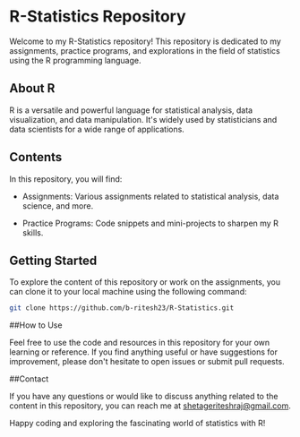 # R-Statistics Repository

Welcome to my R-Statistics repository! This repository is dedicated to my assignments, practice programs, and explorations in the field of statistics using the R programming language.

## About R

R is a versatile and powerful language for statistical analysis, data visualization, and data manipulation. It's widely used by statisticians and data scientists for a wide range of applications.

## Contents

In this repository, you will find:

- Assignments: Various assignments related to statistical analysis, data science, and more.

- Practice Programs: Code snippets and mini-projects to sharpen my R skills.

## Getting Started

To explore the content of this repository or work on the assignments, you can clone it to your local machine using the following command:

```bash
git clone https://github.com/b-ritesh23/R-Statistics.git
```

##How to Use

Feel free to use the code and resources in this repository for your own learning or reference. If you find anything useful or have suggestions for improvement, please don't hesitate to open issues or submit pull requests.

##Contact

If you have any questions or would like to discuss anything related to the content in this repository, you can reach me at shetageriteshraj@gmail.com.

Happy coding and exploring the fascinating world of statistics with R!